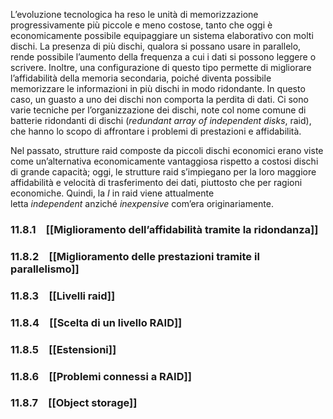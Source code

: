 L’evoluzione tecnologica ha reso le unità di memorizzazione progressivamente più piccole e meno costose, tanto che oggi è economicamente possibile equipaggiare un sistema elaborativo con molti dischi. La presenza di più dischi, qualora si possano usare in parallelo, rende possibile l’aumento della frequenza a cui i dati si possono leggere o scrivere. Inoltre, una configurazione di questo tipo permette di migliorare l’affidabilità della memoria secondaria, poiché diventa possibile memorizzare le informazioni in più dischi in modo ridondante. In questo caso, un guasto a uno dei dischi non comporta la perdita di dati. Ci sono varie tecniche per l’organizzazione dei dischi, note col nome comune di batterie ridondanti di dischi (_redundant array of independent disks_, raid), che hanno lo scopo di affrontare i problemi di prestazioni e affidabilità.

Nel passato, strutture raid composte da piccoli dischi economici erano viste come un’alternativa economicamente vantaggiosa rispetto a costosi dischi di grande capacità; oggi, le strutture raid s’impiegano per la loro maggiore affidabilità e velocità di trasferimento dei dati, piuttosto che per ragioni economiche. Quindi, la _I_ in raid viene attualmente letta _independent_ anziché _inexpensive_ com’era originariamente.

### 11.8.1 [[Miglioramento dell’affidabilità tramite la ridondanza]]
### 11.8.2 [[Miglioramento delle prestazioni tramite il parallelismo]]
### 11.8.3 [[Livelli raid]]
### 11.8.4 [[Scelta di un livello RAID]]
### 11.8.5 [[Estensioni]]
### 11.8.6 [[Problemi connessi a RAID]]
### 11.8.7 [[Object storage]]